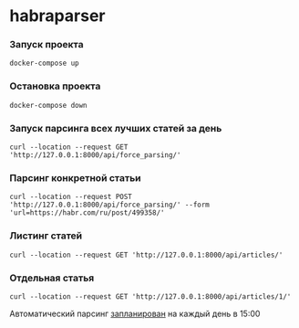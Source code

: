 # habraparser

### Запуск проекта
`docker-compose up`
### Остановка проекта
`docker-compose down`
### Запуск парсинга всех лучших статей за день
`curl --location --request GET 'http://127.0.0.1:8000/api/force_parsing/'`
### Парсинг конкретной статьи
`curl --location --request POST 'http://127.0.0.1:8000/api/force_parsing/' --form 'url=https://habr.com/ru/post/499358/'`
### Листинг статей
`curl --location --request GET 'http://127.0.0.1:8000/api/articles/'`
### Отдельная статья
`curl --location --request GET 'http://127.0.0.1:8000/api/articles/1/'`

Автоматический парсинг [запланирован](habraparser/celeryapp.py) на каждый день в 15:00
